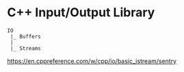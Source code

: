 # C++ Input/Output Library


```
IO
 |_ Buffers
 |
 |_ Streams
```

<sstream>


https://en.cppreference.com/w/cpp/io/basic_istream/sentry
